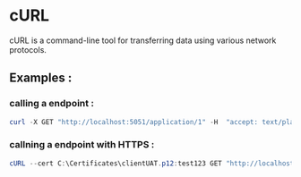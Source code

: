 # cURL
cURL is a command-line tool for transferring data using various network protocols.

## Examples :
### calling a endpoint : 
``` powershell
curl -X GET "http://localhost:5051/application/1" -H  "accept: text/plain"
```

### callning a endpoint with HTTPS :
``` powershell
cURL --cert C:\Certificates\clientUAT.p12:test123 GET "http://localhost:5051/application/1"
```
